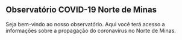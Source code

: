 ## Observatório COVID-19 Norte de Minas

Seja bem-vindo ao nosso observatório. Aqui você terá acesso a informações sobre a propagação do coronavírus no Norte de Minas. 


